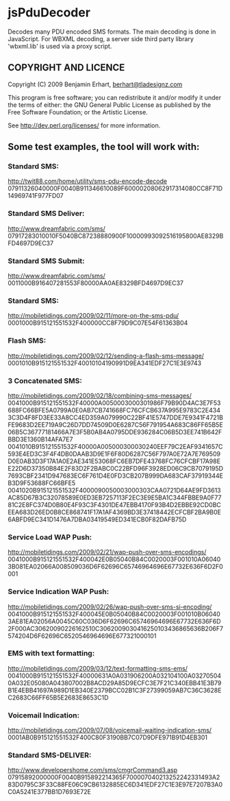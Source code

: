 # jsPduDecoder

Decodes many PDU encoded SMS formats.
The main decoding is done in JavaScript. For WBXML decoding, a server side third party library 'wbxml.lib' is used via a proxy script.

## COPYRIGHT AND LICENCE

Copyright (C) 2009 Benjamin Erhart, berhart@tladesignz.com

This program is free software; you can redistribute it and/or modify it
under the terms of either: the GNU General Public License as published
by the Free Software Foundation; or the Artistic License.

See http://dev.perl.org/licenses/ for more information.


## Some test examples, the tool will work with:


### Standard SMS:
http://twit88.com/home/utility/sms-pdu-encode-decode
07911326040000F0040B911346610089F60000208062917314080CC8F71D14969741F977FD07

### Standard SMS Deliver:
http://www.dreamfabric.com/sms/
07917283010010F5040BC87238880900F10000993092516195800AE8329BFD4697D9EC37

### Standard SMS Submit:
http://www.dreamfabric.com/sms/
0011000B916407281553F80000AA0AE8329BFD4697D9EC37

### Standard SMS:
http://mobiletidings.com/2009/02/11/more-on-the-sms-pdu/
0001000B915121551532F400000CC8F79D9C07E54F61363B04

### Flash SMS:
http://mobiletidings.com/2009/02/12/sending-a-flash-sms-message/
0001010B915121551532F40010104190991D9EA341EDF27C1E3E9743

### 3 Concatenated SMS:
http://mobiletidings.com/2009/02/18/combining-sms-messages/
0041000B915121551532F40000A0050003000301986F79B90D4AC3E7F53688FC66BFE5A0799A0E0AB7CB741668FC76CFCB637A995E9783C2E4343C3D4F8FD3EE33A8CC4ED359A079990C22BF41E5747DDE7E9341F4721BFE9683D2EE719A9C26D7DD74509D0E6287C56F791954A683C86FF65B5E06B5C36777181466A7E3F5B0AB4A0795DDE936284C06B5D3EE741B642FBBD3E1360B14AFA7E7
0041010B915121551532F40000A005000300030240EEF79C2EAF9341657C593E4ED3C3F4F4DB0DAAB3D9E1F6F80D6287C56F797A0E72A7E769509D0E0AB3D3F17A1A0E2AE341E53068FC6EB7DFE43768FC76CFCBF17A98EE22D6D37350B84E2F83D2F2BABC0C22BFD96F3928ED06C9CB7079195D7693CBF2341D947683EC6F761D4E0FD3CB207B999DA683CAF37919344EB3D9F53688FC66BFE5
0041020B915121551532F4000090050003000303CAA0721D64AE9FD3613AC85D67B3C32078589E0ED3EB7257113F2EC3E9E5BA1C344FBBE9A0F7781C2E8FC374D0B80E4F93C3F4301DE47EBB4170F93B4D2EBBE92CD0BCEEA683D26ED0B8CE868741F17A1AF4369BD3E37418442ECFCBF2BA9B0E6ABFD9EC341D1476A7DBA03419549ED341ECB0F82DAFB75D

### Service Load WAP Push:
http://mobiletidings.com/2009/02/21/wap-push-over-sms-encodings/
0041000B915121551532F400042E0B05040B84C0020003F001010A060403B081EA02066A008509036D6F62696C65746964696E67732E636F6D2F0001

### Service Indication WAP Push:
http://mobiletidings.com/2009/02/26/wap-push-over-sms-si-encoding/
0041000B915121551532F400045E0B05040B84C0020003F001010B060403AE81EA02056A0045C60C036D6F62696C65746964696E67732E636F6D2F000AC30620090226162510C3062009030416250103436865636B206F7574204D6F62696C6520546964696E677321000101

### EMS with text formatting:
http://mobiletidings.com/2009/03/12/text-formatting-sms-ems/
0041000B915121551532F40000631A0A031906200A032104100A032705040A032E05080A043807002B8ACD29A85D9ECFC3E7F21C340EBB41E3B79B1E4EBB41697A989D1EB340E2379BCC02B1C3F27399059AB7C36C3628EC2683C66FF65B5E2683E8653C1D

### Voicemail Indication:
http://mobiletidings.com/2009/07/08/voicemail-waiting-indication-sms/
0001AB0B915121551532F400C80F3190BB7C07D9DFE971B91D4EB301

### Standard SMS-DELIVER:
http://www.developershome.com/sms/cmgrCommand3.asp
07915892000000F0040B915892214365F700007040213252242331493A283D0795C3F33C88FE06C9CB6132885EC6D341EDF27C1E3E97E7207B3A0C0A5241E377BB1D7693E72E
